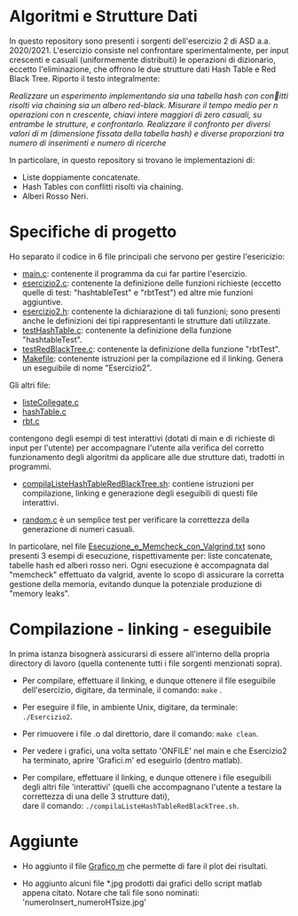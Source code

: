 # Algoritmi e Strutture Dati

In questo repository sono presenti i sorgenti dell'esercizio 2 di ASD a.a. 2020/2021.
L'esercizio consiste nel confrontare sperimentalmente, per input crescenti e casuali (uniformemente distribuiti) le operazioni di dizionario, eccetto l'eliminazione, che offrono le due strutture dati Hash Table e Red Black Tree.
Riporto il testo integralmente:<br/>

*Realizzare un esperimento implementando sia una tabella hash con conitti
risolti via chaining sia un albero red-black. Misurare il tempo medio per n
operazioni con n crescente, chiavi intere maggiori di zero casuali, su
entrambe le strutture, e confrontarlo. Realizzare il confronto per diversi
valori di m (dimensione fissata della tabella hash) e diverse proporzioni tra
numero di inserimenti e numero di ricerche*

In particolare, in questo repository si trovano le implementazioni di:

- Liste doppiamente concatenate.
- Hash Tables con conflitti risolti via chaining.
- Alberi Rosso Neri.

# Specifiche di progetto

Ho separato il codice in 6 file principali che servono per gestire l'esericizio:

- [main.c](https://github.com/marcoBelt99/Algoritmi_e_Strutture_Dati/blob/main/main.c): contenente il programma da cui far partire l'esercizio.
- [esercizio2.c](https://github.com/marcoBelt99/Algoritmi_e_Strutture_Dati/blob/main/esercizio2.c):       contenente la definizione delle funzioni richieste (eccetto quelle di test: "hashtableTest" e "rbtTest") ed altre mie funzioni aggiuntive.
- [esercizio2.h](https://github.com/marcoBelt99/Algoritmi_e_Strutture_Dati/blob/main/esercizio2.h):       contenente la dichiarazione di tali funzioni; sono presenti anche le definizioni dei tipi rappresentanti le strutture dati utilizzate.
- [testHashTable.c](https://github.com/marcoBelt99/Algoritmi_e_Strutture_Dati/blob/main/testHashTable.c):    contenente la definizione della funzione "hashtableTest".
- [testRedBlackTree.c](https://github.com/marcoBelt99/Algoritmi_e_Strutture_Dati/blob/main/testRedBlackTree.c): contenente la definizione della funzione "rbtTest".
- [Makefile](https://github.com/marcoBelt99/Algoritmi_e_Strutture_Dati/blob/main/Makefile): contenente istruzioni per la compilazione ed il linking. Genera un eseguibile di nome "Esercizio2".


Gli altri file:

- [listeCollegate.c](https://github.com/marcoBelt99/Algoritmi_e_Strutture_Dati/blob/main/listeCollegate.c)
- [hashTable.c](https://github.com/marcoBelt99/Algoritmi_e_Strutture_Dati/blob/main/hashTable.c)
- [rbt.c](https://github.com/marcoBelt99/Algoritmi_e_Strutture_Dati/blob/main/rbt.c)

contengono degli esempi di test interattivi (dotati di main e di richieste di input per l'utente) per accompagnare l'utente alla verifica del corretto funzionamento degli algoritmi da applicare alle due strutture dati, tradotti in programmi.

- [compilaListeHashTableRedBlackTree.sh](https://github.com/marcoBelt99/Algoritmi_e_Strutture_Dati/blob/main/compilaListeHashTableRedBlackTree.sh): contiene istruzioni per compilazione, linking e generazione degli eseguibili di questi file interattivi.

- [random.c](https://github.com/marcoBelt99/Algoritmi_e_Strutture_Dati/blob/main/random.c) è un semplice test per verificare la correttezza della generazione di numeri casuali.

In particolare, nel file [Esecuzione_e_Memcheck_con_Valgrind.txt](https://github.com/marcoBelt99/Algoritmi_e_Strutture_Dati/blob/main/Esecuzione_e_Memcheck_con_Valgrind.txt) sono presenti 3 esempi di esecuzione, rispettivamente per: liste concatenate, tabelle hash ed alberi rosso neri.
Ogni esecuzione è accompagnata dal "memcheck" effettuato da valgrid, avente lo scopo di assicurare la corretta gestione della memoria, evitando dunque la potenziale produzione di "memory leaks".


# Compilazione - linking - eseguibile
In prima istanza bisognerà assicurarsi di essere all'interno della propria directory di lavoro (quella contenente tutti i file sorgenti menzionati sopra).

- Per compilare, effettuare il linking, e dunque ottenere il file eseguibile dell'esercizio, digitare, da terminale, il comando: `make` .

- Per eseguire il file, in ambiente Unix, digitare, da terminale: `./Esercizio2`.

- Per rimuovere i file .o dal direttorio, dare il comando: `make clean`.

- Per vedere i grafici, una volta settato 'ONFILE' nel main e che Esercizio2 ha terminato,
aprire 'Grafici.m' ed eseguirlo (dentro matlab).

- Per compilare, effettuare il linking, e dunque ottenere i file eseguibili degli altri file 'interattivi' (quelli che accompagnano l'utente a testare la correttezza di una delle 3 strutture dati),<br/>dare il comando: `./compilaListeHashTableRedBlackTree.sh`.

# Aggiunte

- Ho aggiunto il file [Grafico.m](https://github.com/marcoBelt99/Algoritmi_e_Strutture_Dati/blob/main/Grafico.m) che permette di fare il plot dei risultati.

- Ho aggiunto alcuni file *.jpg prodotti dai grafici dello script matlab appena citato.
Notare che tali file sono nominati: 'numeroInsert_numeroHTsize.jpg'